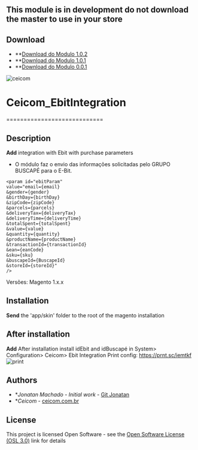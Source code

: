 ## This module is in development do not download the master to use in your store	

## Download	
* **[Download do Modulo 1.0.2](https://github.com/Ceicom/Ceicom_EbitIntegration/releases/tag/ceicom-ebit-Integration-v1.0.2)
* **[Download do Modulo 1.0.1](https://github.com/Ceicom/Ceicom_EbitIntegration/releases/tag/ceicom-ebit-Integration-v1.0.1)
* **[Download do Modulo 0.0.1](https://github.com/Ceicom/Ceicom_EbitIntegration/releases/tag/ceicom-ebit-integration-v0.0.1)

![ceicom](http://www.ceicom.com.br/img/logo.png?v=1.0)

# Ceicom_EbitIntegration
============================

## Description

**Add** integration with Ebit with purchase parameters

- O módulo faz o envio das informações solicitadas pelo GRUPO BUSCAPÉ para o E-Bit.
```
<param id="ebitParam" 
value="email={email}
&gender={gender}
&birthDay={birthDay}
&zipCode={zipCode}
&parcels={parcels}
&deliveryTax={deliveryTax}
&deliveryTime={deliveryTime}
&totalSpent={totalSpent}
&value={value}
&quantity={quantity}
&productName={productName}
&transactionId={transactionId}
&ean={eanCode}
&sku={sku}
&buscapeId={BuscapeId}
&storeId={storeId}"
/>
```

Versões: Magento 1.x.x

## Installation

**Send** the 'app/skin' folder to the root of the magento installation

## After installation

**Add** After installation install idEbit and idBuscapé in
System> Configuration> Ceicom> Ebit Integration
Print config:
https://prnt.sc/iemtkf
![print](https://image.prntscr.com/image/Hf9fj3pNR-iuadiVHTVT3Q.png)


## Authors

* **Jonatan Machado* - *Initial work* - [Git Jonatan](https://github.com/jonatanaxe)
* **Ceicom* - [ceicom.com.br](http://www.ceicom.com.br/)

## License

This project is licensed Open Software - see the [Open Software License (OSL 3.0)](http://opensource.org/licenses/osl-3.0.php) link for details
